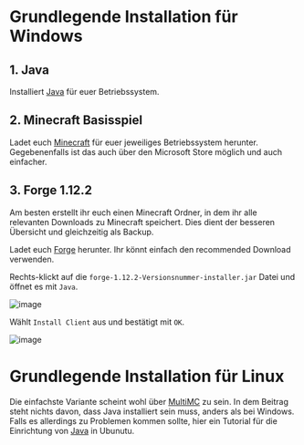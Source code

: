 # Grundlegende Installation für Windows

## 1. Java
Installiert [Java](https://www.java.com/de/download/) für euer Betriebssystem.

## 2. Minecraft Basisspiel
Ladet euch [Minecraft](https://www.minecraft.net/de-de/download) für euer jeweiliges Betriebssystem herunter. Gegebenenfalls ist das auch über den Microsoft Store möglich und auch einfacher.

## 3. Forge 1.12.2
Am besten erstellt ihr euch einen Minecraft Ordner, in dem ihr alle relevanten Downloads zu Minecraft speichert. Dies dient der besseren Übersicht und gleichzeitig als Backup.

Ladet euch [Forge](https://files.minecraftforge.net/net/minecraftforge/forge/index_1.12.2.html) herunter. Ihr könnt einfach den recommended Download verwenden.

Rechts-klickt auf die `forge-1.12.2-Versionsnummer-installer.jar` Datei und öffnet es mit `Java`.

![image](https://user-images.githubusercontent.com/79201799/146653187-9d88b3a9-9d06-412d-933b-57fd68f7fdf5.png)

Wählt `Install Client` aus und bestätigt mit `OK`.

![image](https://user-images.githubusercontent.com/79201799/146653279-2b2de8d2-bef0-479b-9d28-f92968dbdcbb.png)

# Grundlegende Installation für Linux
Die einfachste Variante scheint wohl über [MultiMC](https://themightymo.com/how-to-run-minecraft-mods-on-linux-ubuntu/) zu sein. In dem Beitrag steht nichts davon, dass Java installiert sein muss, anders als bei Windows. Falls es allerdings zu Problemen kommen sollte, hier ein Tutorial für die Einrichtung von [Java](https://ubuntu.com/tutorials/install-jre#1-overview) in Ubunutu.
